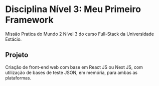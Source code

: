 <h1>Disciplina Nível 3: Meu Primeiro Framework</h1>

Missão Pratica do Mundo 2 Nível 3 do curso Full-Stack da Universidade Estácio.

<h2>Projeto</h2>
Criação de front-end web com base em React JS ou Next JS, com
utilização de bases de teste JSON, em memória, para ambas as
plataformas.
